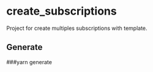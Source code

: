 # create_subscriptions

Project for create multiples subscriptions with template.

## Generate
###yarn generate
